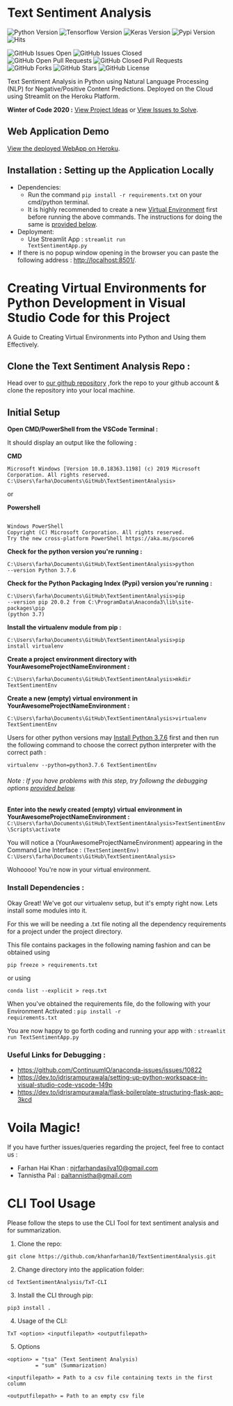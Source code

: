 # Text Sentiment Analysis
![Python Version](https://img.shields.io/badge/Python-3.7.6-red)
![Tensorflow Version](https://img.shields.io/badge/tensorflow-2.3.0-lime)
![Keras Version](https://img.shields.io/badge/keras-2.4.3-orange)
![Pypi Version](https://img.shields.io/badge/pypi-20.0.2-yellow)
![Hits](https://hitcounter.pythonanywhere.com/count/tag.svg?url=https%3A%2F%2Fgithub.com%2Fkhanfarhan10%2FTextSentimentAnalysis)

![GitHub Issues Open](https://img.shields.io/github/issues-raw/khanfarhan10/TextSentimentAnalysis)
![GitHub Issues Closed](https://img.shields.io/github/issues-closed-raw/khanfarhan10/TextSentimentAnalysis)
![GitHub Open Pull Requests](https://img.shields.io/github/issues-pr-raw/khanfarhan10/TextSentimentAnalysis)
![GitHub Closed Pull Requests](https://img.shields.io/github/issues-pr-closed-raw/khanfarhan10/TextSentimentAnalysis)
![GitHub Forks](https://img.shields.io/github/forks/khanfarhan10/TextSentimentAnalysis)
![GitHub Stars](https://img.shields.io/github/stars/khanfarhan10/TextSentimentAnalysis)
![GitHub License](https://img.shields.io/github/license/khanfarhan10/TextSentimentAnalysis)

<!--
![]()
Shoutout to https://shields.io/ for these wonderful badges.
-->
Text Sentiment Analysis in Python using Natural Language Processing (NLP) for Negative/Positive Content Predictions. Deployed on the Cloud using Streamlit on the Heroku Platform.

**Winter of Code 2020 :** [View Project Ideas](https://github.com/dsc-iem/WoC-Project-Ideas#text-sentiment-analysis) or [View Issues to Solve](https://github.com/khanfarhan10/TextSentimentAnalysis/issues).

## Web Application Demo
[View the deployed WebApp on Heroku](https://some-app.herokuapp.com/).

## Installation : Setting up the Application Locally
* Dependencies:
  * Run the command <code>pip install -r requirements.txt</code> on your cmd/python terminal.
  * It is highly recommended to create a new [Virtual Environment](https://docs.python.org/3/library/venv.html) first before running the above commands. The instructions for doing the same is [provided below](#creating-virtual-environments-for-python-development-in-visual-studio-code-for-this-project).
* Deployment:
  * Use Streamlit App : <code>streamlit run TextSentimentApp.py</code>
*  If there is no popup window opening in the browser you can paste the following address : [http://localhost:8501/](http://localhost:8501).
  
# Creating Virtual Environments for Python Development in Visual Studio Code for this Project

A Guide to Creating Virtual Environments into Python and Using them Effectively.

## Clone the Text Sentiment Analysis Repo :
Head over to [our github repository](https://github.com/khanfarhan10/TextSentimentAnalysis) ,fork the repo to your github account & clone the repository into your local machine.

## Initial Setup

**Open CMD/PowerShell from the VSCode Terminal :**

It should display an output like the following :

**CMD**

<code>Microsoft Windows [Version 10.0.18363.1198]
(c) 2019 Microsoft Corporation. All rights reserved.
C:\Users\farha\Documents\GitHub\TextSentimentAnalysis></code>

or

**Powershell**

<code>
Windows PowerShell
Copyright (C) Microsoft Corporation. All rights reserved.
Try the new cross-platform PowerShell https://aka.ms/pscore6</code>

**Check for the python version you're running :**

<code>C:\Users\farha\Documents\GitHub\TextSentimentAnalysis>python --version
Python 3.7.6</code>

**Check for the Python Packaging Index (Pypi) version you're running :**

<code>C:\Users\farha\Documents\GitHub\TextSentimentAnalysis>pip --version
pip 20.0.2 from C:\ProgramData\Anaconda3\lib\site-packages\pip (python 3.7)</code>

**Install the virtualenv module from pip :**

<code>C:\Users\farha\Documents\GitHub\TextSentimentAnalysis>pip install virtualenv</code>

**Create a project environment directory with YourAwesomeProjectNameEnvironment :**

<code>C:\Users\farha\Documents\GitHub\TextSentimentAnalysis>mkdir TextSentimentEnv</code>

**Create a new (empty) virtual environment in YourAwesomeProjectNameEnvironment :**

<code>C:\Users\farha\Documents\GitHub\TextSentimentAnalysis>virtualenv TextSentimentEnv</code>

Users for other python versions  may [Install Python 3.7.6](https://www.python.org/downloads/release/python-376/) first and then run the following command to choose the correct python interpreter with the correct path : 

<code>virtualenv --python=python3.7.6 TextSentimentEnv</code>

###### Note : If you have problems with this step, try followng the debugging options [provided below](#useful-links-for-debugging).

**Enter into the newly created (empty) virtual environment in YourAwesomeProjectNameEnvironment :**
<code>C:\Users\farha\Documents\GitHub\TextSentimentAnalysis>TextSentimentEnv\Scripts\activate</code>

You will notice a (YourAwesomeProjectNameEnvironment) appearing in the Command Line Interface :
<code>(TextSentimentEnv) C:\Users\farha\Documents\GitHub\TextSentimentAnalysis></code>

Wohoooo! You're now in your virtual environment.

### Install Dependencies :
Okay Great! We've got our virtualenv setup, but it's empty right now. Lets install some modules into it.

For this we will be needing a .txt file noting all the dependency requirements for a project under the project directory.

This file contains packages in the following naming fashion and can be obtained using 

<code>pip freeze > requirements.txt</code>

or using 

<code>conda list --explicit > reqs.txt</code>

When you've obtained the requirements file, do the following with your Environment Activated :
<code>pip install -r requirements.txt</code>

You are now happy to go forth coding and running your app with :
<code>streamlit run TextSentimentApp.py</code>

### Useful Links for Debugging :

- https://github.com/ContinuumIO/anaconda-issues/issues/10822
- https://dev.to/idrisrampurawala/setting-up-python-workspace-in-visual-studio-code-vscode-149p
- https://dev.to/idrisrampurawala/flask-boilerplate-structuring-flask-app-3kcd

# Voila Magic!

If you have further issues/queries regarding the project, feel free to contact us : 
- Farhan Hai Khan : njrfarhandasilva10@gmail.com
- Tannistha Pal : paltannistha@gmail.com

# CLI Tool Usage

Please follow the steps to use the CLI Tool for text sentiment analysis and for summarization.

1. Clone the repo:
```
git clone https://github.com/khanfarhan10/TextSentimentAnalysis.git
```

2. Change directory into the application folder:
```
cd TextSentimentAnalysis/TxT-CLI
```

3. Install the CLI through pip:
```
pip3 install .
```

4. Usage of the CLI:

```
TxT <option> <inputfilepath> <outputfilepath>
```

5. Options
```
<option> = "tsa" (Text Sentiment Analysis)
         = "sum" (Summarization)
         
<inputfilepath> = Path to a csv file containing texts in the first column

<outputfilepath> = Path to an empty csv file
```